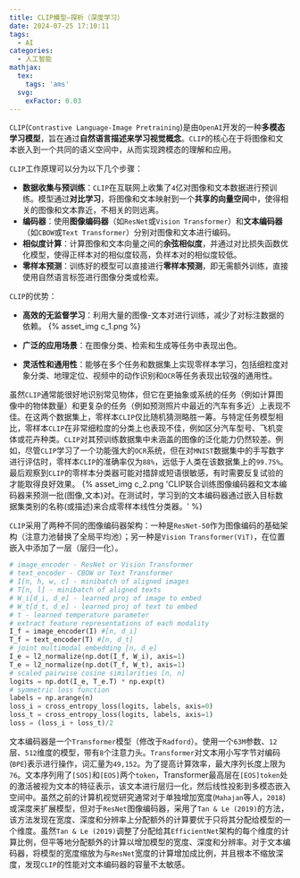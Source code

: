 ```yaml
---
title: CLIP模型—探析（深度学习）
date: 2024-07-25 17:10:11
tags:
  - AI
categories:
  - 人工智能
mathjax:
  tex:
    tags: 'ams'
  svg:
    exFactor: 0.03
---
```


`CLIP`(`Contrastive Language-Image Pretraining`)是由`OpenAI`开发的一种**多模态学习模型**，旨在通过**自然语言描述来学习视觉概念**。`CLIP`的核心在于将图像和文本嵌入到一个共同的语义空间中，从而实现跨模态的理解和应用。
<!-- more -->

`CLIP`工作原理可以分为以下几个步骤：
- **数据收集与预训练**：`CLIP`在互联网上收集了`4`亿对图像和文本数据进行预训练。模型通过**对比学习**，将图像和文本映射到一个**共享的向量空间**中，使得相关的图像和文本靠近，不相关的则远离。
- **编码器**：使用**图像编码器**（如`ResNet`或`Vision Transformer`）和**文本编码器**（如`CBOW`或`Text Transformer`）分别对图像和文本进行编码。
- **相似度计算**：计算图像和文本向量之间的**余弦相似度**，并通过对比损失函数优化模型，使得正样本对的相似度较高，负样本对的相似度较低。
- **零样本预测**：训练好的模型可以直接进行**零样本预测**，即无需额外训练，直接使用自然语言标签进行图像分类或检索。

`CLIP`的优势：
- **高效的无监督学习**：利用大量的图像-文本对进行训练，减少了对标注数据的依赖。
{% asset_img c_1.png  %}

- **广泛的应用场景**：在图像分类、检索和生成等任务中表现出色。
- **灵活性和通用性**：能够在多个任务和数据集上实现零样本学习，包括细粒度对象分类、地理定位、视频中的动作识别和`OCR`等任务表现出较强的通用性。

虽然`CLIP`通常能很好地识别常见物体，但它在更抽象或系统的任务（例如计算图像中的物体数量）和更复杂的任务（例如预测照片中最近的汽车有多近）上表现不佳。在这两个数据集上，零样本`CLIP`仅比随机猜测略胜一筹。与特定任务模型相比，零样本`CLIP`在非常细粒度的分类上也表现不佳，例如区分汽车型号、飞机变体或花卉种类。`CLIP`对其预训练数据集中未涵盖的图像的泛化能力仍然较差。例如，尽管`CLIP`学习了一个功能强大的`OCR`系统，但在对`MNIST`数据集中的手写数字进行评估时，零样本`CLIP`的准确率仅为`88%`，远低于人类在该数据集上的`99.75%`。最后观察到`CLIP`的零样本分类器可能对措辞或短语很敏感，有时需要反复试验的才能取得良好效果。
{% asset_img c_2.png  'CLIP联合训练图像编码器和文本编码器来预测一批(图像,文本)对。在测试时，学习到的文本编码器通过嵌入目标数据集类别的名称(或描述)来合成零样本线性分类器。' %}

`CLIP`采用了两种不同的图像编码器架构：一种是`ResNet-50`作为图像编码的基础架构（注意力池替换了全局平均池）；另一种是`Vision Transformer(ViT)`，在位置嵌入中添加了一层（层归一化）。
```python
# image_encoder - ResNet or Vision Transformer
# text_encoder - CBOW or Text Transformer
# I[n, h, w, c] - minibatch of aligned images
# T[n, l] - minibatch of aligned texts
# W_i[d_i, d_e] - learned proj of image to embed
# W_t[d_t, d_e] - learned proj of text to embed
# t - learned temperature parameter
# extract feature representations of each modality
I_f = image_encoder(I) #[n, d_i]
T_f = text_encoder(T) #[n, d_t]
# joint multimodal embedding [n, d_e]
I_e = l2_normalize(np.dot(I_f, W_i), axis=1)
T_e = l2_normalize(np.dot(T_f, W_t), axis=1)
# scaled pairwise cosine similarities [n, n]
logits = np.dot(I_e, T_e.T) * np.exp(t)
# symmetric loss function
labels = np.arange(n)
loss_i = cross_entropy_loss(logits, labels, axis=0)
loss_t = cross_entropy_loss(logits, labels, axis=1)
loss = (loss_i + loss_t)/2
```
文本编码器是一个`Transformer`模型（修改于`Radford`）。使用一个`63M`参数、`12`层、`512`维度的模型，带有`8`个注意力头。`Transformer`对文本用小写字节对编码(`BPE`)表示进行操作，词汇量为`49,152`。为了提高计算效率，最大序列长度上限为`76`。文本序列用了`[SOS]`和`[EOS]`两个`token`，Transformer最高层在`[EOS]token`处的激活被视为文本的特征表示，该文本进行层归一化，然后线性投影到多模态嵌入空间中。虽然之前的计算机视觉研究通常对于单独增加宽度(`Mahajan`等人，`2018`)或深度来扩展模型，但对于`ResNet`图像编码器，采用了`Tan & Le (2019)`的方法，该方法发现在宽度、深度和分辨率上分配额外的计算要优于只将其分配给模型的一个维度。虽然`Tan & Le (2019)`调整了分配给其`EfficientNet`架构的每个维度的计算比例，但平等地分配额外的计算以增加模型的宽度、深度和分辨率。对于文本编码器，将模型的宽度缩放为与`ResNet`宽度的计算增加成比例，并且根本不缩放深度，发现`CLIP`的性能对文本编码器的容量不太敏感。
